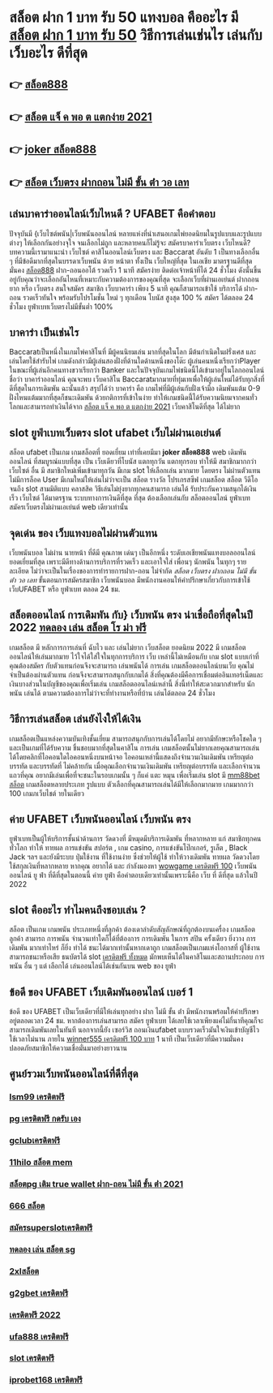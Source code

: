 # สล็อต ฝาก 1 บาท รับ 50 แทงบอล คืออะไร มี [สล็อต ฝาก 1 บาท รับ 50](https://mabet.net/credit-free-50/) วิธีการเล่นเช่นไร เล่นกับ เว็บอะไร ดีที่สุด

## 👉 [สล็อต888](https://mabet.net/credit-free-50/)
## 👉 [สล็อต แจ็ ค พอ ต แตกง่าย 2021](https://mabet.net/20-free-100/)
## 👉 [joker สล็อต888](https://mabet.net/credit-free-new/)
## 👉 [สล็อต เว็บตรง ฝากถอน ไม่มี ขั้น ต่ํา วอ เลท](https://member.mabet.net/?action=login)

## เล่นบาคาร่าออนไลน์เว็บไหนดี ? UFABET คือคำตอบ

ปัจจุบันมี {เว็บไซต์พนัน|เว็บพนันออนไลน์ หลายแห่งที่นำเสนอเกมไพ่ยอดนิยมในรูปแบบและรูปแบบต่างๆ ให้เลือกกันอย่างจุใจ จนเลือกไม่ถูก และหลายคนก็ไม่รู้จะ  สมัครบาคาร่าเว็บตรง  เว็บไหนดี? บทความนี้เรามาแนะนำ เว็บไซต์ คาสิโนออนไลน์เว็บตรง และ Baccarat อันดับ 1 เป็นทางเลือกอื่น ๆ ที่มีข้อดีมากที่สุดในบรรดาเว็บพนัน ด้วย หน้าตา ทั้งเป็น เว็บใหญ่ที่สุด   ในเอเชีย มาตรฐานดีที่สุด มั่นคง  [สล็อต888](https://mabet.net/20-free-100/) ฝาก-ถอนออโต้ รวดเร็ว 1 นาที  สมัครง่าย ติดต่อเจ้าหน้าที่ได้ 24 ชั่วโมง  ดังนั้นขึ้นอยู่กับคุณว่าจะเลือกอันไหนที่เหมาะกับความต้องการของคุณที่สุด จะเลือกเว็บที่ผ่านเอเย่นต์ ฝากถอนยาก หรือ เว็บตรง สนใจสมัคร สมาชิก เว็บบาคาร่า  เพียง 5 นาที คุณก็สามารถเข้าใช้ บริการได้ ฝาก-ถอน รวดเร็วทันใจ พร้อมรับโปรโมชั่น ใหม่ ๆ ทุกเดือน โบนัส สูงสุด 100 % สมัคร ได้ตลอด 24 ชั่วโมง   ยูฟ่าเบทเว็บตรงไม่มีขั้นต่ำ 100% 

##  บาคาร่า เป็นเช่นไร 

 Baccaratเป็นหนึ่งในเกมไพ่คาสิโนที่  มีผู้คนนิยมเล่น มากที่สุดในโลก มีต้นกำเนิดในฝรั่งเศส และเล่นโดยใช้สำรับไพ่ เกมดังกล่าวมีผู้เล่นสองฝั่งที่ด้านใดด้านหนึ่งของโต๊ะ ผู้เล่นคนหนึ่งเรียกว่าPlayer  ในขณะที่ผู้เล่นอีกคนทางขวาเรียกว่า  Banker และในปัจจุบันเกมไพ่ชนิดนี้ได้เข้ามาอยู่ในโลกออนไลน์ ชื่อว่า บาคาร่าออนไลน์  คุณจะพบ เว็บคาสิโน Baccaratมากมายที่ทุ่มเทเพื่อให้ผู้เล่นใหม่ได้รับทุกสิ่งที่ดีที่สุดในการเดิมพัน  ฉะนั้นแล้ว สรุปได้ว่า บาคาร่า คือ เกมไพ่ที่มีผู้เล่นกับฝั่งเจ้ามือ เดิมพันแต้ม 0-9 ฝั่งไหนแต้มมากที่สุดก็ชนะเดิมพัน ด้วยกติการที่เข้าในง่าย ทำให้เกมชนิดนี้่ได้รับความนิยมจากคนทั่วโลกและสามารถทำเงินได้จาก  [สล็อต แจ็ ค พอ ต แตกง่าย 2021](https://mabet.net/credit-free-new/) เว็บคาสิโนดีที่สุด ได้ไม่ยาก




##  slot   ยูฟ่าเบทเว็บตรง  slot  ufabet เว็บไม่ผ่านเอเย่นต์

สล็อต  ufabet  เป็นเกม เกมสล็อตที่ ยอดเยี่ยม เท่าที่เคยมีมา  **joker สล็อต888** web  เดิมพันออนไลน์  ที่สมบูรณ์แบบที่สุด เป็น เว็บเดียวที่โบนัส แตกทุกวัน แตกทุกรอบ ทำให้มี สมาชิกมากกว่าเว็บไซต์ อื่น มี สมาชิกใหม่เพิ่มเข้ามาทุกวัน มีเกม slot ให้เลือกเล่น มากมาย  โดยตรง  ไม่ผ่านตัวแทน ไม่มีการล็อค User  มีเกมใหม่ให้เล่นไม่ว่าจะเป็น สล็อต  รางวัล  โปรเกรสซีฟ เกมสล็อต สล็อต วีดีโอ จนถึง slot สามมิติแบบ คลาสสิค วิธีเล่นไม่ยุ่งยากทุกคนสามารถ เล่นได้ รับประกันความสนุกได้เงินเร็ว เว็บไซต์  ได้มาตรฐาน ระบบทางการเงินดีที่สุด ที่สุด ต้องเลือกเล่นกับ  สล็อตออนไลน์   ยูฟ่าเบท   สมัครเว็บตรงไม่ผ่านเอเย่นต์    web  เดียวเท่านั้น


## จุดเด่น ของ เว็บแทงบอลไม่ผ่านตัวแทน 

 เว็บพนันบอล  ไม่ผ่าน นายหน้า  ที่ดีมี  คุณภาพ เด่นๆ เป็นอีกหนึ่ง ระดับเอเชียพนันแทงบอลออนไลน์  ยอดเยี่ยมที่สุด  เพราะมีดีทางด้านการบริการที่รวดเร็ว และเอาใจใส่ เพื่อนๆ นักพนัน  ในทุกๆ รายละเอียด ไม่ว่าจะเป็นในเรื่องของการทำรายการฝาก-ถอน  ไม่จำกัด  *สล็อต เว็บตรง ฝากถอน ไม่มี ขั้น ต่ํา วอ เลท* ขั้นตอนการสมัครสมาชิก เว็บพนันบอล    มีพนักงานคอนให้คำปรึกษาเกี่ยวกับการเข้าใช้เว็บUFABET หรือ ยูฟ่าเบท ตลอด 24 ชม.


## สล็อตออนไลน์ การเดิมพัน กับ} เว็บพนัน ตรง   น่าเชื่อถือที่สุดในปี 2022 [ทดลอง เล่น สล็อต โร ม่า ฟรี](https://mabet.net/register/) 

เกมสล็อต  มี หลักการการเล่นที่ ฉับไว  และ เล่นไม่ยาก  เว็บสล็อต ยอดนิยม 2022 มี เกมสล็อตออนไลน์ให้เล่นมากมาย ไว้ใจได้ใส่ใจในทุกการบริการ เว็บ เหล่านี้ไม่เหมือนกับ เกม slot  แบบเก่าที่คุณต้องสมัคร กับตัวแทนก่อนจึงจะสามารถ เล่นพนันได้ การเล่น เกมสล็อตออนไลน์บนเว็บ คุณไม่จำเป็นต้องผ่านตัวแทน ก่อนจึงจะสามารถสนุกกับเกมได้ สิ่งที่คุณต้องมีคือการเชื่อมต่ออินเทอร์เน็ตและเงินบางส่วนในบัญชีของคุณเพื่อเริ่มเล่น เกมสล็อตออนไลน์เหล่านี้ สิ่งนี้ทำให้สะดวกมากสำหรับ นักพนัน เล่นได้ ตามความต้องการไม่ว่าจะที่ทำงานหรือที่บ้าน เล่นได้ตลอด 24 ชั่วโมง

## วิธีการเล่นสล็อต เล่นยังไงให้ได้เงิน
 เกมสล็อตเป็นแหล่งความบันเทิงชั้นเยี่ยม สามารถสนุกกับการเล่นได้โดยไม่ อยากมีทักษะหรือโชคใด ๆ และเป็นเกมที่ได้รับความ ชื่นชอบมากที่สุดในคาสิโน  การเล่น เกมสล็อตนั้นไม่ยากเลยคุณสามารถเล่นได้โดยคลิกที่ไอคอนใดไอคอนหนึ่งบนหน้าจอ ไอคอนเหล่านี้แสดงถึงจำนวนเงินเดิมพัน  เหรียญต่อบรรทัด และบรรทัดที่ ไม่คล้ายกัน เมื่อคุณเลือกจำนวนเงินเดิมพัน   เหรียญต่อบรรทัด และเลือกจำนวนแถวที่คุณ อยากมีเล่นเพื่อที่จะชนะในรอบเกมนั้น ๆ ก็แค่ แตะ  หมุน  เพื่อเริ่มเล่น slot มี [mm88bet สล็อต](https://bio.link/tisawago) เกมสล็อตหลายประเภท รูปแบบ ตัวเลือกที่คุณสามารถเล่นได้มีให้เลือกมากมาย เกมมากกว่า 100 เกมภเว็บไชต์ ายในเดียว

## ค่าย UFABET เว็บพนันออนไลน์   เว็บพนัน ตรง   

ยูฟ่าเบทเป็นผู้ให้บริการชั้นนำด้านการ วัดดวงที่ มีหมุดมีบริการเดิมพัน ที่หลากหลาย แก่ สมาชิกทุกคน ทั่วโลก  ทำให้  ทายผล การแข่งขัน สปอร์ต , เกม casino, การแข่งขันโป๊กเกอร์, รูเล็ต ,  Black Jack ฯลฯ และยังมีระบบ  ปุ่มใช้งาน ที่ใช้งานง่าย ซึ่งช่วยให้ผู้ใช้   ทำให้วางเดิมพัน ทายผล วัดดวงโดยใช้สกุลเงินที่หลากหลาย  หากคุณ  อยากได้  และ กำลังมองหา [wowgame เครดิตฟรี 100](https://mabet.net/)   เว็บพนันออนไลน์ ยู ฟ่า ที่ดีที่สุดในตอนนี้ ค่าย  ยูฟ่า คือคำตอบเดียวเท่านั้นเพราะนี้คือ เว็บ ที่ ดีที่สุด แล้วในปี 2022

##  slot  คืออะไร ทำไมคนถึงชอบเล่น ?

สล็อต เป็นเกม เกมพนัน ประเภทหนึ่งที่ลูกค้า ต้องเดาลำดับสัญลักษณ์ที่ถูกต้องบนเครื่อง เกมสล็อต ลูกค้า สามารถ   การพนัน จำนวนเท่าใดก็ได้ที่ต้องการ การเดิมพัน ในการ สปิน ครั้งเดียว ยิ่งวาง การเดิมพัน มากเท่าไหร่ ก็ยิ่ง ทำได้ ชนะได้มากเท่านั้นหากเดาถูก  เกมสล็อตเป็นเกมแห่งโอกาสที่ ผู้ใช้งานสามารถชนะหรือเสีย ธนบัตรได้  slot [เครดิตฟรี ทั้งหมด](https://mabet.net/pg-slot-credit-free/) มักพบเห็นได้ในคาสิโนและสถานประกอบ  การพนัน อื่น ๆ แต่ เลือกได้ เล่นออนไลน์ได้เช่นกันบน web ของ ยูฟ่า


## ข้อดี ของ UFABET  เว็บเดิมพันออนไลน์  เบอร์ 1

ข้อดี ของ UFABET เป็นเว็บเดียวที่มีให้เล่นทุกอย่าง  ฝาก ไม่มี ขั้น ต่ํา  มีพนักงานพร้อมให้คำปรึกษาอยู่ตลอดเวลา 24 ชม. หากต้องการเล่นสามารถ  สมัคร ยูฟ่าเบท  ได้เลยใช้เวลาเพียงแค่ไม่กี่นาทีคุณก็จะสามารถเดิมพันเลยในทันที นอกจากนี้ยัง เซอร์วิส  ถอนเงินufabet  แบบรวดเร็วมันใจเงินเข้าบัญชีไวใช้เวลาไม่นาน ภายใน [winner555 เครดิตฟรี 100 บาท](https://mabet.net/credit-free-100/) 1 นาที เป็นเว็บเดียวที่มีความมั่นคงปลอดภัยสมาชิกให้ความเชื่อมั่นมาอย่างยาวนาน


## ศูนย์รวมเว็บพนันออนไลน์ที่ดีที่สุด

### [lsm99 เครดิตฟรี](https://atom.io/themes/สล็อตเว็บตรง%20MABET.net%20สมัคร%20ufabet%20เว็บตรง%20ทางเข้า%20008%20สล็อต%20สล็อตแตกหนัก%2020รับ100)
### [pg เครดิตฟรี กดรับ เอง](https://atom.io/themes/สล็อตเว็บตรง%20MABET.net%20mgwin88%20เครดิตฟรี%20008%20สล็อต%20สล็อตแตกหนัก%2020รับ100)
### [gclubเครดิตฟรี](https://atom.io/themes/สล็อตเว็บตรง%20MABET.net%20spbet99%20เครดิตฟรี%20008%20สล็อต%20สล็อตแตกหนัก%2020รับ100)
### [11hilo สล็อต mem](https://atom.io/themes/สล็อตเว็บตรง%20MABET.net%20สล็อต%20เครดิตฟรี%20008%20สล็อต%20สล็อตแตกหนัก%2020รับ100)
### [สล็อตpg เติม true wallet ฝาก-ถอน ไม่มี ขั้น ต่ํา 2021](https://atom.io/themes/สล็อตเว็บตรง%20MABET.net%20สล็อตpgทดลองเล่น%20008%20สล็อต%20สล็อตแตกหนัก%2020รับ100)
### [666 สล็อต](https://atom.io/themes/สล็อตเว็บตรง%20MABET.net%20เกมสล็อตออนไลน์%20ได้เงินจริง%20เครดิตฟรี%20008%20สล็อต%20สล็อตแตกหนัก%2020รับ100)
### [สมัครsuperslotเครดิตฟรี](https://atom.io/themes/สล็อตเว็บตรง%20MABET.net%2068สล็อต%20008%20สล็อต%20สล็อตแตกหนัก%2020รับ100)
### [ทดลอง เล่น สล็อต sg](https://atom.io/themes/สล็อตเว็บตรง%20MABET.net%20สล็อต%20777%20เครดิตฟรี%20ล่าสุด%20วันนี้%20008%20สล็อต%20สล็อตแตกหนัก%2020รับ100)
### [2xlสล็อต](https://atom.io/themes/สล็อตเว็บตรง%20MABET.net%20v9สล็อต%20008%20สล็อต%20สล็อตแตกหนัก%2020รับ100)
### [g2gbet เครดิตฟรี](https://atom.io/themes/สล็อตเว็บตรง%20MABET.net%20สบาย99เครดิตฟรี%20008%20สล็อต%20สล็อตแตกหนัก%2020รับ100)
### [เครดิตฟรี 2022](https://atom.io/themes/สล็อตเว็บตรง%20MABET.net%20taicity%20เครดิตฟรี%20200%20008%20สล็อต%20สล็อตแตกหนัก%2020รับ100)
### [ufa888 เครดิตฟรี](https://atom.io/themes/สล็อตเว็บตรง%20MABET.net%20สล็อต%20เว็บตรง%20ฝากถอน%20ไม่มี%20ขั้น%20ต่ํา%20008%20สล็อต%20สล็อตแตกหนัก%2020รับ100)
### [slot เครดิตฟรี](https://atom.io/themes/สล็อตเว็บตรง%20MABET.net%20588ws%20เครดิตฟรี%20008%20สล็อต%20สล็อตแตกหนัก%2020รับ100)
### [iprobet168 เครดิตฟรี](https://atom.io/themes/สล็อตเว็บตรง%20MABET.net%20สมัคร%20สล็อต%20เว็บ%20ตรง%20008%20สล็อต%20สล็อตแตกหนัก%2020รับ100)